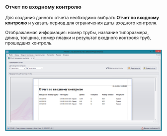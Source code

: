 ﻿
### Отчет по входному контролю

Для создания данного отчета необходимо выбрать **Отчет по входному контролю** и указать период для ограничения даты входного контроля.
 
Отображаемая информация: номер трубы, название типоразмера, длина, толщина, номер плавки и результат входного контроля труб, прошедших контроль. 


![_report_incoming_inspection.png](_report_incoming_inspection.png "")


